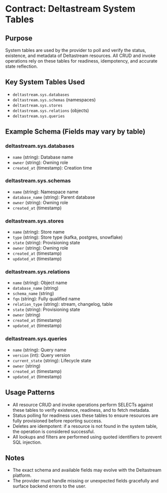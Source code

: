 # Contract: Deltastream System Tables

## Purpose
System tables are used by the provider to poll and verify the status, existence, and metadata of Deltastream resources. All CRUD and invoke operations rely on these tables for readiness, idempotency, and accurate state reflection.

## Key System Tables Used
- `deltastream.sys.databases`
- `deltastream.sys.schemas` (namespaces)
- `deltastream.sys.stores`
- `deltastream.sys.relations` (objects)
- `deltastream.sys.queries`

## Example Schema (Fields may vary by table)

### deltastream.sys.databases
- `name` (string): Database name
- `owner` (string): Owning role
- `created_at` (timestamp): Creation time

### deltastream.sys.schemas
- `name` (string): Namespace name
- `database_name` (string): Parent database
- `owner` (string): Owning role
- `created_at` (timestamp)

### deltastream.sys.stores
- `name` (string): Store name
- `type` (string): Store type (kafka, postgres, snowflake)
- `state` (string): Provisioning state
- `owner` (string): Owning role
- `created_at` (timestamp)
- `updated_at` (timestamp)

### deltastream.sys.relations
- `name` (string): Object name
- `database_name` (string)
- `schema_name` (string)
- `fqn` (string): Fully qualified name
- `relation_type` (string): stream, changelog, table
- `state` (string): Provisioning state
- `owner` (string)
- `created_at` (timestamp)
- `updated_at` (timestamp)

### deltastream.sys.queries
- `name` (string): Query name
- `version` (int): Query version
- `current_state` (string): Lifecycle state
- `owner` (string)
- `created_at` (timestamp)
- `updated_at` (timestamp)

## Usage Patterns
- All resource CRUD and invoke operations perform SELECTs against these tables to verify existence, readiness, and to fetch metadata.
- Status polling for readiness uses these tables to ensure resources are fully provisioned before reporting success.
- Deletes are idempotent: if a resource is not found in the system table, the operation is considered successful.
- All lookups and filters are performed using quoted identifiers to prevent SQL injection.

## Notes
- The exact schema and available fields may evolve with the Deltastream platform.
- The provider must handle missing or unexpected fields gracefully and surface backend errors to the user.
